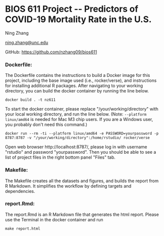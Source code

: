 # BIOS 611 Project -- Predictors of COVID-19 Mortality Rate in the U.S.

Ning Zhang

ning.zhang@unc.edu

GitHub: https://github.com/nzhang09/bios611


### Dockerfile:
The Dockerfile contains the instructions to build a Docker image for this project, including the base image used (i.e., rocker/verse), and instructions for installing additional R packages. After navigating to your working directory, you can build the docker container by running the line below.
```
docker build . -t nz611
```

To start the docker container, please replace "/your/working/directory" with your local working directory, and run the line below. (Note: `--platform linux/amd64` is needed for Mac M3 chip users. If you are a Windows user, you probably don't need this command.)
```
docker run --rm -ti --platform linux/amd64 -e PASSWORD=yourpassword -p 8787:8787 -v "/your/working/directory":/home/rstudio/ rocker/verse
```

Open web browser http://localhost:8787/, please log in with username "rstudio" and password "yourpassword". Then you should be able to see a list of project files in the right bottom panel "Files" tab.

### Makefile: 
The Makefile creates all the datasets and figures, and builds the report from R Markdown. It simplifies the workflow by defining targets and dependencies. 

### report.Rmd:
The report.Rmd is an R Markdown file that generates the html report. Please use the Terminal in the docker container and run
```
make report.html
```











